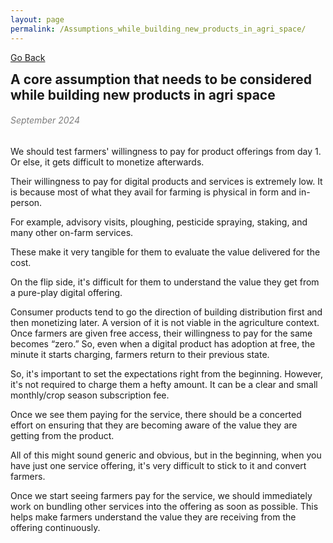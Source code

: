 ```yaml
---
layout: page
permalink: /Assumptions_while_building_new_products_in_agri_space/
---
```

[Go Back](/blog/)
<h2 style="margin: 0;"> A core assumption that needs to be considered while building new products in agri space</h2>
<h6 style="color: #7D7D7D;" >September 2024</h6>
We should test farmers' willingness to pay for product offerings from day 1. Or else, it gets difficult to monetize afterwards.

Their willingness to pay for digital products and services is extremely low. It is because most of what they avail for farming is physical in form and in-person.

For example, advisory visits, ploughing, pesticide spraying, staking, and many other on-farm services.

These make it very tangible for them to evaluate the value delivered for the cost.

On the flip side, it's difficult for them to understand the value they get from a pure-play digital offering.

Consumer products tend to go the direction of building distribution first and then monetizing later. A version of it is not viable in the agriculture context. Once farmers are given free access, their willingness to pay for the same becomes “zero.” So, even when a digital product has adoption at free, the minute it starts charging, farmers return to their previous state.

So, it's important to set the expectations right from the beginning. However, it's not required to charge them a hefty amount. It can be a clear and small monthly/crop season subscription fee.

Once we see them paying for the service, there should be a concerted effort on ensuring that they are becoming aware of the value they are getting from the product.

All of this might sound generic and obvious, but in the beginning, when you have just one service offering, it's very difficult to stick to it and convert farmers.

Once we start seeing farmers pay for the service, we should immediately work on bundling other services into the offering as soon as possible. This helps make farmers understand the value they are receiving from the offering continuously.
